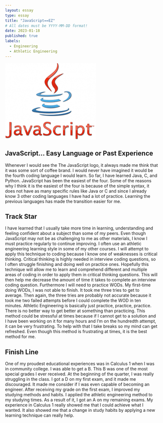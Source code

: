 ```yaml
---
layout: essay
type: essay
title: "JavaScript==EZ"
# All dates must be YYYY-MM-DD format!
date: 2023-01-18
published: true
labels:
  - Engineering
  - Athletic Engineering
---
```


<img width="300px" src="../img/javaScript.png" >  

## **JavaScript... Easy Language or Past Experience**

  Whenever I would see the The JavaScript logo, it always made me think that it was some sort of coffee brand. I would never have imagined it would be the fourth coding language I would learn. So far, I have learned Java, C, and Python. JavaScript has been the easiest of the four. Some of the reasons why I think it is the easiest of the four is because of the simple syntax, it does not have as many specific rules like Java or C and since I already know 3 other coding languages I have had a lot of practice. Learning the previous languages has made the transition easier for me.

 ## **Track Star**
  
  I have learned that I usually take more time in learning, understanding and feeling confident about a subject than some of my peers. Even though JavaScript may not be as challenging to me as other materials,  I know I must practice regularly to continue improving. I often use an athletic engineering learning style in some of my other courses. I will attempt to apply this technique to coding because I know one of weaknesses is critical thinking. Critical thinking is highly needed in interview coding questions, so I often struggle finishing and doing well on practice ones. Hopefully this technique will allow me to learn and comprehend different and multiple areas of coding in order to apply them in critical thinking questions. This will then help me decrease the amount of time it takes to complete an interview coding question.  Furthermore I will need to practice WODs. My first-time doing WODs, I was not able to finish. It took me three tries to get to average. Then again, the three tries are probably not accurate because it took me two failed attempts before I could complete the WOD in ten minutes. Athletic Engineering is basically just practice, practice, practice. There is no better way to get better at something than practicing. This method could be stressful at times because if I cannot get to a solution and I have been working on it for many hours and I’m on the hundredth attempt, it can be very frustrating. To help with that I take breaks so my mind can get refreshed. Even though this method is frustrating at times, it is the best method for me. 

## **Finish Line**

  One of my proudest educational experiences was in Calculus 1 when I was in community college. I was able to get a B. This B was one of the most special grades I ever received. At the beginning of the quarter, I was really struggling in the class. I got a D on my first exam, and it made me discouraged. It made me consider if I was even capable of becoming an engineer. After receiving my grade on the first exam, I improved my studying methods and habits. I applied the athletic engineering method to my studying times.  As a result of it, I got an A on my remaining exams. My experience in Calculus 1 really showed me that I could achieve what I wanted. It also showed me that a change in study habits by applying a new learning technique can really help. 

